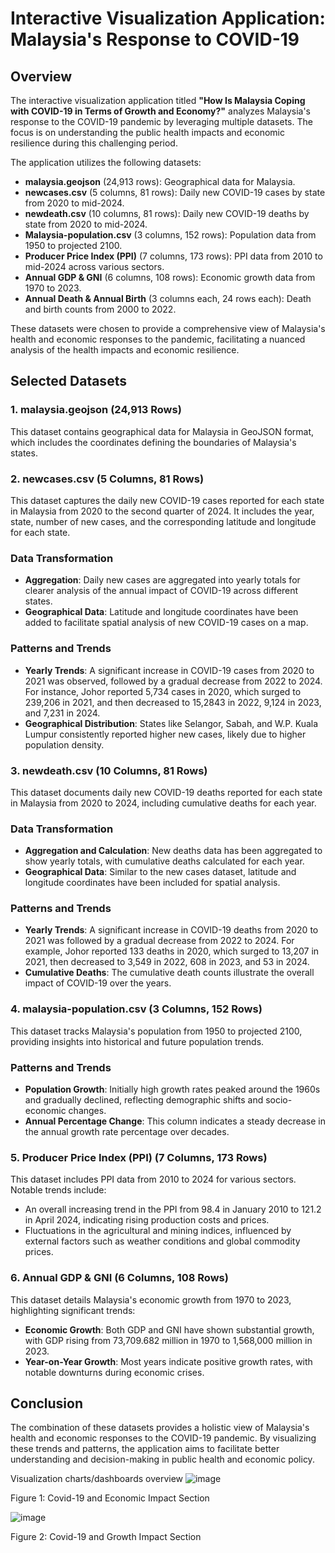 # Interactive Visualization Application: Malaysia's Response to COVID-19

## Overview
The interactive visualization application titled **"How Is Malaysia Coping with COVID-19 in Terms of Growth and Economy?"** analyzes Malaysia's response to the COVID-19 pandemic by leveraging multiple datasets. The focus is on understanding the public health impacts and economic resilience during this challenging period.

The application utilizes the following datasets:
- **malaysia.geojson** (24,913 rows): Geographical data for Malaysia.
- **newcases.csv** (5 columns, 81 rows): Daily new COVID-19 cases by state from 2020 to mid-2024.
- **newdeath.csv** (10 columns, 81 rows): Daily new COVID-19 deaths by state from 2020 to mid-2024.
- **Malaysia-population.csv** (3 columns, 152 rows): Population data from 1950 to projected 2100.
- **Producer Price Index (PPI)** (7 columns, 173 rows): PPI data from 2010 to mid-2024 across various sectors.
- **Annual GDP & GNI** (6 columns, 108 rows): Economic growth data from 1970 to 2023.
- **Annual Death & Annual Birth** (3 columns each, 24 rows each): Death and birth counts from 2000 to 2022.

These datasets were chosen to provide a comprehensive view of Malaysia's health and economic responses to the pandemic, facilitating a nuanced analysis of the health impacts and economic resilience.

## Selected Datasets

### 1. malaysia.geojson (24,913 Rows)
This dataset contains geographical data for Malaysia in GeoJSON format, which includes the coordinates defining the boundaries of Malaysia's states.

### 2. newcases.csv (5 Columns, 81 Rows)
This dataset captures the daily new COVID-19 cases reported for each state in Malaysia from 2020 to the second quarter of 2024. It includes the year, state, number of new cases, and the corresponding latitude and longitude for each state.

### Data Transformation
- **Aggregation**: Daily new cases are aggregated into yearly totals for clearer analysis of the annual impact of COVID-19 across different states.
- **Geographical Data**: Latitude and longitude coordinates have been added to facilitate spatial analysis of new COVID-19 cases on a map.

### Patterns and Trends
- **Yearly Trends**: A significant increase in COVID-19 cases from 2020 to 2021 was observed, followed by a gradual decrease from 2022 to 2024. For instance, Johor reported 5,734 cases in 2020, which surged to 239,206 in 2021, and then decreased to 15,2843 in 2022, 9,124 in 2023, and 7,231 in 2024.
- **Geographical Distribution**: States like Selangor, Sabah, and W.P. Kuala Lumpur consistently reported higher new cases, likely due to higher population density.

### 3. newdeath.csv (10 Columns, 81 Rows)
This dataset documents daily new COVID-19 deaths reported for each state in Malaysia from 2020 to 2024, including cumulative deaths for each year.

### Data Transformation
- **Aggregation and Calculation**: New deaths data has been aggregated to show yearly totals, with cumulative deaths calculated for each year.
- **Geographical Data**: Similar to the new cases dataset, latitude and longitude coordinates have been included for spatial analysis.

### Patterns and Trends
- **Yearly Trends**: A significant increase in COVID-19 deaths from 2020 to 2021 was followed by a gradual decrease from 2022 to 2024. For example, Johor reported 133 deaths in 2020, which surged to 13,207 in 2021, then decreased to 3,549 in 2022, 608 in 2023, and 53 in 2024.
- **Cumulative Deaths**: The cumulative death counts illustrate the overall impact of COVID-19 over the years.

### 4. malaysia-population.csv (3 Columns, 152 Rows)
This dataset tracks Malaysia's population from 1950 to projected 2100, providing insights into historical and future population trends.

### Patterns and Trends
- **Population Growth**: Initially high growth rates peaked around the 1960s and gradually declined, reflecting demographic shifts and socio-economic changes.
- **Annual Percentage Change**: This column indicates a steady decrease in the annual growth rate percentage over decades.

### 5. Producer Price Index (PPI) (7 Columns, 173 Rows)
This dataset includes PPI data from 2010 to 2024 for various sectors. Notable trends include:
- An overall increasing trend in the PPI from 98.4 in January 2010 to 121.2 in April 2024, indicating rising production costs and prices.
- Fluctuations in the agricultural and mining indices, influenced by external factors such as weather conditions and global commodity prices.

### 6. Annual GDP & GNI (6 Columns, 108 Rows)
This dataset details Malaysia's economic growth from 1970 to 2023, highlighting significant trends:
- **Economic Growth**: Both GDP and GNI have shown substantial growth, with GDP rising from 73,709.682 million in 1970 to 1,568,000 million in 2023.
- **Year-on-Year Growth**: Most years indicate positive growth rates, with notable downturns during economic crises.

## Conclusion
The combination of these datasets provides a holistic view of Malaysia's health and economic responses to the COVID-19 pandemic. By visualizing these trends and patterns, the application aims to facilitate better understanding and decision-making in public health and economic policy.


Visualization charts/dashboards overview
![image](https://github.com/user-attachments/assets/a101c4ea-7225-48c6-8faa-438e85ab50ec)

Figure 1: Covid-19 and Economic Impact Section

![image](https://github.com/user-attachments/assets/119f2e64-35c5-49c4-a3d8-c7034ac1a529)

Figure 2: Covid-19 and Growth Impact Section

